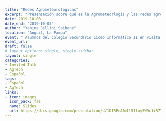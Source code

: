 ```yaml
---
title: "Redes Agrometeorológicas"
excerpt: "Presentación sobre qué es la Agrometeorlogía y las redes agrometorológicas.  Que tipo de redes tenemos en Anguil y para que las usamos en INTA"
date: 2019-10-03
date_end: "2019-10-03"
author: "Yanina Bellini Saibene"
location: "Anguil, La Pampa"
event: " Alumnos del colegio Secundario Liceo Informático II en visita a la EEA Anguil"
event_url: 
draft: false
# layout options: single, single-sidebar
layout: single
categories:
- Invited Talk
- AgTech
- Español
tags:
- Español
- AgTech
links:
- icon: images
  icon_pack: fas
  name: Slides 
  url: https://docs.google.com/presentation/d/1DIRPeA0mIl5Iluy5W9c1iR7TSRW0LTEI90hjhC3RSaA/edit?usp=sharing
---
```


